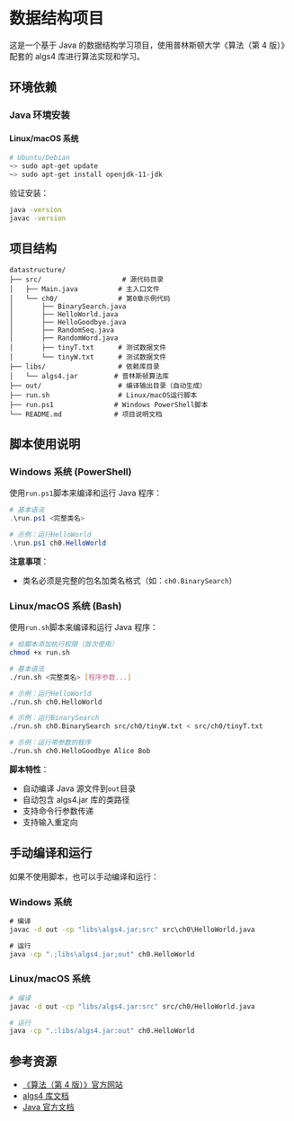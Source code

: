 # 数据结构项目

这是一个基于 Java 的数据结构学习项目，使用普林斯顿大学《算法（第 4 版）》配套的 algs4 库进行算法实现和学习。

## 环境依赖


### Java 环境安装

#### Linux/macOS 系统

```bash
# Ubuntu/Debian
~> sudo apt-get update
~> sudo apt-get install openjdk-11-jdk
```

验证安装：

```bash
java -version
javac -version
```

## 项目结构

```
datastructure/
├── src/                    # 源代码目录
│   ├── Main.java          # 主入口文件
│   └── ch0/               # 第0章示例代码
│       ├── BinarySearch.java
│       ├── HelloWorld.java
│       ├── HelloGoodbye.java
│       ├── RandomSeq.java
│       ├── RandomWord.java
│       ├── tinyT.txt      # 测试数据文件
│       └── tinyW.txt      # 测试数据文件
├── libs/                  # 依赖库目录
│   └── algs4.jar         # 普林斯顿算法库
├── out/                   # 编译输出目录（自动生成）
├── run.sh                 # Linux/macOS运行脚本
├── run.ps1               # Windows PowerShell脚本
└── README.md             # 项目说明文档
```

## 脚本使用说明

### Windows 系统 (PowerShell)

使用`run.ps1`脚本来编译和运行 Java 程序：

```powershell
# 基本语法
.\run.ps1 <完整类名>

# 示例：运行HelloWorld
.\run.ps1 ch0.HelloWorld

```

**注意事项**：

- 类名必须是完整的包名加类名格式（如：`ch0.BinarySearch`）

### Linux/macOS 系统 (Bash)

使用`run.sh`脚本来编译和运行 Java 程序：

```bash
# 给脚本添加执行权限（首次使用）
chmod +x run.sh

# 基本语法
./run.sh <完整类名> [程序参数...]

# 示例：运行HelloWorld
./run.sh ch0.HelloWorld

# 示例：运行BinarySearch
./run.sh ch0.BinarySearch src/ch0/tinyW.txt < src/ch0/tinyT.txt

# 示例：运行带参数的程序
./run.sh ch0.HelloGoodbye Alice Bob
```

**脚本特性**：

- 自动编译 Java 源文件到`out`目录
- 自动包含 algs4.jar 库的类路径
- 支持命令行参数传递
- 支持输入重定向

## 手动编译和运行

如果不使用脚本，也可以手动编译和运行：

### Windows 系统

```cmd
# 编译
javac -d out -cp "libs\algs4.jar;src" src\ch0\HelloWorld.java

# 运行
java -cp ".;libs\algs4.jar;out" ch0.HelloWorld
```

### Linux/macOS 系统

```bash
# 编译
javac -d out -cp "libs/algs4.jar:src" src/ch0/HelloWorld.java

# 运行
java -cp ".:libs/algs4.jar:out" ch0.HelloWorld
```

## 参考资源

- [《算法（第 4 版）》官方网站](https://algs4.cs.princeton.edu/home/)
- [algs4 库文档](https://algs4.cs.princeton.edu/code/javadoc/)
- [Java 官方文档](https://docs.oracle.com/javase/)

